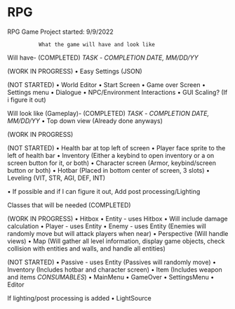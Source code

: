 # RPG

RPG Game
Project started: 9/9/2022

              What the game will have and look like
Will have-
  (COMPLETED)
  *TASK* - *COMPLETION DATE, MM/DD/YY*

  (WORK IN PROGRESS)
  • Easy Settings (JSON)

  (NOT STARTED)
  • World Editor
  • Start Screen
  • Game over Screen
  • Settings menu
  • Dialogue
  • NPC/Environment Interactions
  • GUI Scaling? (If i figure it out)

Will look like (Gameplay)-
  (COMPLETED)
  *TASK* - *COMPLETION DATE, MM/DD/YY*
  • Top down view (Already done anyways)

  (WORK IN PROGRESS)

  (NOT STARTED)
  • Health bar at top left of screen
  • Player face sprite to the left of health bar
  • Inventory (Either a keybind to open inventory or a on screen button for it, or both)
  • Character screen (Armor, keybind/screen button or both)
  • Hotbar (Placed in bottom center of screen, 3 slots)
  • Leveling (VIT, STR, AGI, DEF, INT)


  • If possible and if I can figure it out,
    Add post processing/Lighting

Classes that will be needed
  (COMPLETED)
  
  (WORK IN PROGRESS)
  • Hitbox
  • Entity - uses Hitbox
      • Will include damage calculation
  • Player - uses Entity
  • Enemy - uses Entity (Enemies will randomly move but will attack players when near)
  • Perspective (Will handle views)
  • Map (Will gather all level information, display game objects,
         check collision with entities and walls, and handle all entities)

  (NOT STARTED)
  • Passive - uses Entity (Passives will randomly move)
  • Inventory (Includes hotbar and character screen)
  • Item (Includes weapon and items *CONSUMABLES*)
  • MainMenu
  • GameOver
  • SettingsMenu
  • Editor

  If lighting/post processing is added
  • LightSource
